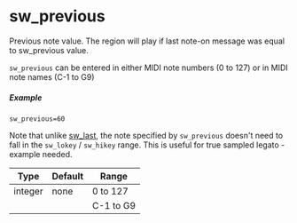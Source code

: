 # sw_previous

Previous note value. The region will play if last note-on message was equal to
sw_previous value.

`sw_previous` can be entered in either MIDI note numbers (0 to 127) or
in MIDI note names (C-1 to G9)

##### Example

```
sw_previous=60
```

Note that unlike [sw_last](/opcodes/sw_last), the note specified by
`sw_previous` doesn't need to fall in the `sw_lokey` / `sw_hikey` range.
This is useful for true sampled legato - example needed.

| Type    | Default | Range     | 
| ---     | ---     | ---       |
| integer | none    | 0 to 127  |
|         |         | C-1 to G9 |
